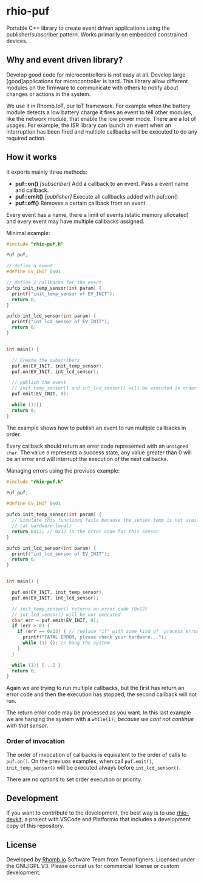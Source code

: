 # rhio-puf

Portable C++ library to create event driven applications using the publisher/subscriber pattern. Works primarily on embedded constrained devices.

## Why and event driven library?

Develop good code for microcontrollers is not easy at all. Develop large [good]applications for microcontroller is hard. This library allow different modules on the firmware to communicate with others to notify about changes or actions in the system.

We use it in Rhomb.IoT, our IoT framework. For example when the battery module detects a low battery charge it fires an event to tell other modules, like the network module, that enable the low power mode. There are a lot of usages. For example, the ISR library can launch an event when an interruption has been fired and multiple callbacks will be executed to do any required action.

## How it works

It exports mainly three methods:

- **puf::on()** *[subscriber]* Add a callback to an event. Pass a event name and callback.
- **puf::emit()** *[publisher]* Execute all callbacks added with puf::on()
- **puf::off()**  Removes a certain callback from an event

Every event has a name, there a limit of events (static memory allocated) and every event may have multiple callbacks assigned.

Minimal example:

```c++
#include "rhio-puf.h"

Puf puf;

// define a event
#define EV_INIT 0x01

// define 2 callbacks for the event
pufcb init_temp_sensor(int param) {
  printf("init_temp_sensor of EV_INIT");
  return 0;
}

pufcb int_lcd_sensor(int param) {
  printf("int_lcd_sensor of EV_INIT");
  return 0;
}


int main() {

  // Create the subscribers
  puf.on(EV_INIT, init_temp_sensor);
  puf.on(EV_INIT, int_lcd_sensor);

  // publish the event
  // init_temp_sensor() and int_lcd_sensor() will be executed in order
  puf.emit(EV_INIT, 0);

  while (1){}
  return 0;
}

```

The example shows how to publish an event to run multiple callbacks in order.

Every callback should return an error code represented with an `unsigned char`. The value `0` represents a success state, any value greater than 0 will be an error and will interrupt the execution of the next callbacks.

Managing errors using the previuos example:

```c++
#include "rhio-puf.h"

Puf puf;

#define EV_INIT 0x01

pufcb init_temp_sensor(int param) {
  // simulate this functions fails because the sensor temp is not available
  // (at hardware level)
  return 0x12; // 0x12 is the error code for this sensor
}

pufcb int_lcd_sensor(int param) {
  printf("int_lcd_sensor of EV_INIT");
  return 0;
}


int main() {

  puf.on(EV_INIT, init_temp_sensor);
  puf.on(EV_INIT, int_lcd_sensor);

  // init_temp_sensor() returns an error code (0x12)
  // int_lcd_sensor() will be not executed
  char err = puf.emit(EV_INIT, 0);
  if (err > 0) {
    if (err == 0x12) { // replace "if" with some kind of `process_error()` method
      printf("FATAL ERROR, please check your hardware...");
      while (1) {}; // hang the system
    }
  }

  while (1){ [...] }
  return 0;
}

```

Again we are trying to run multiple callbacks, but the first has return an error code and then the execution has stopped, the second callback will not run.

The return error code may be processed as you want. In this last example we are hanging the system with a `while(1);` _because we cant not continue with that sensor_.

### Order of invocation

The order of invocation of callbacks is equivalent to the order of calls to `puf.on()`. On the previuos examples, when call `puf.emit()`, `init_temp_sensor()` will be executed always before `int_lcd_sensor()`.

There are no options to set order execution or priority.

## Development

If you want to contribute to the development, the best way is to use [rhio-devkit](https://github.com/Rhomb-io/rhio-devkit), a project with VSCode and Platformio that includes a development copy of this repository.

## License

Developed by [Rhomb.io](https://rhomb.io) Software Team from Tecnofigners. Licensed under the GNU/GPL V3. Please concat us for commercial license or custom development.
